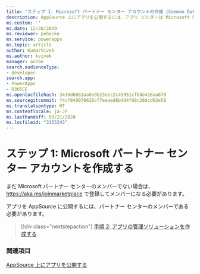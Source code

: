 ```yaml
---
title: 'ステップ 1: Microsoft パートナー センター アカウントの作成 (Common Data Service) | Microsoft Docs'
description: AppSource 上にアプリを公開するには、アプリ ビルダーは Microsoft Partner Network (MPN) のメンバーである必要があります。
ms.custom: ''
ms.date: 12/20/2019
ms.reviewer: pehecke
ms.service: powerapps
ms.topic: article
author: KumarVivek
ms.author: kvivek
manager: annbe
search.audienceType:
- developer
search.app:
- PowerApps
- D365CE
ms.openlocfilehash: 3430d0881aa0a9b23eec2c45951cfbde416aa870
ms.sourcegitcommit: f4cf849070628cf7eeaed6b4d4f08c20dcd02e58
ms.translationtype: HT
ms.contentlocale: ja-JP
ms.lasthandoff: 03/21/2020
ms.locfileid: "3155343"
---
```

# <a name="step-1-create-a--microsoft-partner-center-account"></a>ステップ 1: Microsoft パートナー センター アカウントを作成する

まだ Microsoft パートナー センターのメンバーでない場合は、 <https://aka.ms/joinmarketplace> で登録してメンバーになる必要があります。

アプリを AppSource に公開するには、パートナー センターのメンバーである必要があります。

> [!div class="nextstepaction"]
> [手順 2: アプリの管理ソリューションを作成する](create-solution-app-appsource.md)

### <a name="see-also"></a>関連項目 

[AppSource 上にアプリを公開する](publish-app-appsource.md)
  
